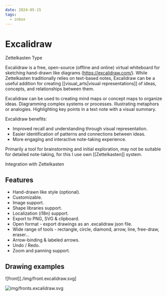 ```yaml
---
date: 2024-05-15
tags:
  - inbox
---
```


# Excalidraw

Zettelkasten Type

Excalidraw is a free, open-source (offline and online) virtual whiteboard for
sketching hand-drawn like diagrams (https://excalidraw.com/). While Zettelkasten
traditionally relies on text-based notes, Excalidraw can be a useful addition
for creating [[visual_arts|visual representations]] of ideas, concepts, and
relationships between them.

Excalidraw can be used to creating mind maps or concept maps to organize
ideas. Diagramming complex systems or processes. Illustrating metaphors or
analogies. Highlighting key points in a text note with a visual summary.

Excalidraw benefits:

- Improved recall and understanding through visual representation.
- Easier identification of patterns and connections between ideas.
- More engaging and interactive note-taking experience.

Primarily a tool for brainstorming and initial exploration, may not be suitable
for detailed note-taking, for this I use own [[Zettelkasten]] system.

Integration with Zettelkasten

## Features

- Hand-drawn like style (optional).
- Customizable.
- Image support.
- Shape libraries support.
- Localization (i18n) support.
- Export to PNG, SVG & clipboard.
- Open format - export drawings as an .excalidraw json file.
- Wide range of tools - rectangle, circle, diamond, arrow, line, free-draw, eraser...
- Arrow-binding & labeled arrows.
- Undo / Redo.
- Zoom and panning support.

## Drawing examples

![front][./img/front.excalidraw.svg]

![img/fronts.excalidraw.svg](img/excalidraw_examples.excalidraw.svg)
